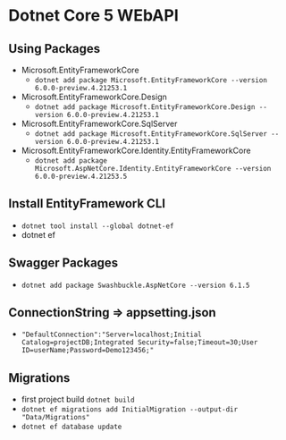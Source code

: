 # Dotnet Core 5 WEbAPI

## Using Packages

- Microsoft.EntityFrameworkCore
  - ```dotnet add package Microsoft.EntityFrameworkCore --version 6.0.0-preview.4.21253.1```
- Microsoft.EntityFrameworkCore.Design
  - ```dotnet add package Microsoft.EntityFrameworkCore.Design --version 6.0.0-preview.4.21253.1```	
- Microsoft.EntityFrameworkCore.SqlServer
  - ```dotnet add package Microsoft.EntityFrameworkCore.SqlServer --version 6.0.0-preview.4.21253.1```
- Microsoft.EntityFrameworkCore.Identity.EntityFrameworkCore
  - ```dotnet add package Microsoft.AspNetCore.Identity.EntityFrameworkCore --version 6.0.0-preview.4.21253.5``` 

 ## Install EntityFramework CLI
  - ```dotnet tool install --global dotnet-ef```
- dotnet ef

 ## Swagger Packages
  - ```dotnet add package Swashbuckle.AspNetCore --version 6.1.5```
  
##  ConnectionString => appsetting.json
-  ```"DefaultConnection":"Server=localhost;Initial Catalog=projectDB;Integrated Security=false;Timeout=30;User ID=userName;Password=Demo123456;"```

## Migrations
- first project build ```dotnet build```
- ```dotnet ef migrations add InitialMigration --output-dir "Data/Migrations"```
- ```dotnet ef database update```
  
  